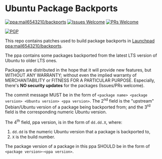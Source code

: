 Ubuntu Package Backports
========================

[![ppa:mail6543210/backports](https://img.shields.io/badge/ppa-mail6543210/backports-informational.svg?logo=launchpad&style=popout)](https://gitlab.com/pjw91/ubuntu-backports/merge_requests)
[![Issues Welcome](https://img.shields.io/badge/Issues-welcome-brightgreen.svg?logo=gitlab&style=popout)](https://gitlab.com/pjw91/ubuntu-backports/issues)
[![PRs Welcome](https://img.shields.io/badge/PRs-welcome-brightgreen.svg?logo=gitlab&style=popout)](https://gitlab.com/pjw91/ubuntu-backports/merge_requests)

[![PGP](https://img.shields.io/badge/pgp-0xC615247DB28DC1BF-blue.svg)](https://keyserver.ubuntu.com/pks/lookup?fingerprint=on&op=index&search=0x357578F3A41761CC1D9A22A9C615247DB28DC1BF)

This repo contains patches used to build package backports in [Launchpad](https://launchpad.net) [ppa:mail6543210/backports](https://launchpad.net/~mail6543210/+archive/ubuntu/backports).

The ppa contains some packages backported from the latest LTS version of Ubuntu to older LTS ones.

Packages are distributed in the hope that it will provide new features, but WITHOUT ANY WARRANTY; without even the implied warranty of MERCHANTABILITY or FITNESS FOR A PARTICULAR PURPOSE. Especially, there's **NO security updates** for the packages (Issues/PRs welcome).

The commit message MUST be in the form of `<package name> <package version> <Ubuntu version> <ppa version>`.
The 2<sup>nd</sup> field is the "upstream" Debian/Ubuntu version of a package being backported from; and the 3<sup>rd</sup> field is the corresponding numeric Ubuntu version.

The 4<sup>th</sup> field, ppa version, is in the form of `dd.dd.X`, where:

  1. `dd.dd` is the numeric Ubuntu version that a package is backported to,
  1. `X` is the build number.

The package version of a package in this ppa SHOULD be in the form of `<package version>~<ppa version>`.

